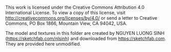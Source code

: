 This work is licensed under the Creative Commons Attribution 4.0 International License. To view a copy of this license, visit http://creativecommons.org/licenses/by/4.0/ or send a letter to Creative Commons, PO Box 1866, Mountain View, CA 94042, USA.

The model and textures in this folder are created by NGUYEN LUONG SINH (https://sketchfab.com/nlsinh) and downloaded from https://sketchfab.com. They are provided here unmodified.
